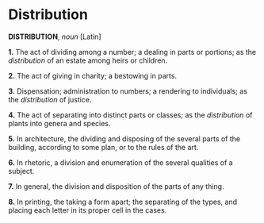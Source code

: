 # Distribution

**DISTRIBUTION**, _noun_ \[Latin\]

**1.** The act of dividing among a number; a dealing in parts or portions; as the _distribution_ of an estate among heirs or children.

**2.** The act of giving in charity; a bestowing in parts.

**3.** Dispensation; administration to numbers; a rendering to individuals; as the _distribution_ of justice.

**4.** The act of separating into distinct parts or classes; as the _distribution_ of plants into genera and species.

**5.** In architecture, the dividing and disposing of the several parts of the building, according to some plan, or to the rules of the art.

**6.** In rhetoric, a division and enumeration of the several qualities of a subject.

**7.** In general, the division and disposition of the parts of any thing.

**8.** In printing, the taking a form apart; the separating of the types, and placing each letter in its proper cell in the cases.